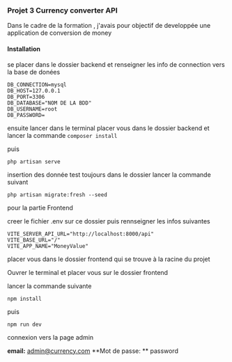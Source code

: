 ### Projet 3 Currency converter API


Dans le cadre de la formation , j'avais pour objectif de developpée une application de conversion de money

#### Installation

se placer dans le dossier backend et renseigner les info de connection vers la base de donées 
```
DB_CONNECTION=mysql
DB_HOST=127.0.0.1
DB_PORT=3306
DB_DATABASE="NOM DE LA BDD"
DB_USERNAME=root
DB_PASSWORD=
```
ensuite lancer dans le terminal placer vous dans le dossier backend et lancer la commande 
```composer install ```

puis 
```
php artisan serve
 ```

insertion des donnée test toujours dans le dossier lancer la commande suivant

```
php artisan migrate:fresh --seed

```


pour la partie Frontend

creer le fichier .env sur ce dossier puis rennseigner les infos suivantes

```
VITE_SERVER_API_URL="http://localhost:8000/api"
VITE_BASE_URL="/"
VITE_APP_NAME="MoneyValue"
```

placer vous dans le dossier frontend qui se trouve à la racine du projet

Ouvrer le terminal et placer vous sur le dossier frontend

lancer la commande suivante

``` npm install ```

puis

```
npm run dev
 ```

connexion vers la page admin

**email:** admin@currency.com
**Mot de passe: ** password 


